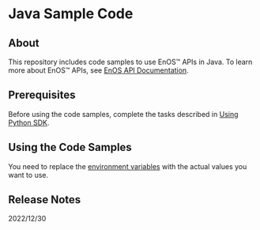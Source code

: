 # Java Sample Code 

## About

This repository includes code samples to use EnOS™ APIs in Java. To learn more about EnOS™ APIs, see [EnOS API Documentation](https://support.envisioniot.com/docs/api/en/2.4.0/overview.html).


## Prerequisites

Before using the code samples, complete the tasks described in [Using Python SDK](https://support.envisioniot.com/docs/api/en/2.4.0/gettingstarted.html#using-java-sdk).


## Using the Code Samples

You need to replace the [environment variables](environment_variables.md) with the actual values you want to use. 

## Release Notes

2022/12/30
